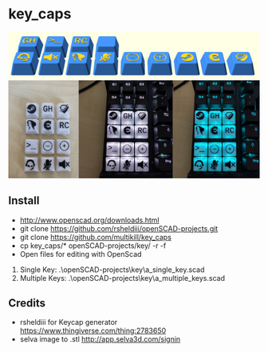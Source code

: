 # key_caps

![example_image](imgs/example_image.png)
![compare_image](imgs/compare.png)

## Install
- http://www.openscad.org/downloads.html
- git clone https://github.com/rsheldiii/openSCAD-projects.git
- git clone https://github.com/multikill/key_caps
- cp key_caps/* openSCAD-projects/key/ -r -f
- Open files for editing with OpenScad
1. Single Key: .\openSCAD-projects\key\a_single_key.scad
2. Multiple Keys: .\openSCAD-projects\key\a_multiple_keys.scad

## Credits
- rsheldiii for Keycap generator https://www.thingiverse.com/thing:2783650
- selva image to .stl http://app.selva3d.com/signin
